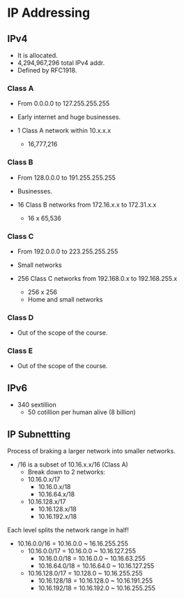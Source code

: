 # IP Addressing

## IPv4

- It is allocated.
- 4,294,967,296 total IPv4 addr.
- Defined by RFC1918.

### Class A

- From 0.0.0.0 to 127.255.255.255
- Early internet and huge businesses.

- 1 Class A network within 10.x.x.x
    - 16,777,216


### Class B

- From 128.0.0.0 to 191.255.255.255
- Businesses.

- 16 Class B networks from 172.16.x.x to 172.31.x.x
    - 16 x 65,536


### Class C

- From 192.0.0.0 to 223.255.255.255
- Small networks


- 256 Class C networks from 192.168.0.x to 192.168.255.x
    - 256 x 256
    - Home and small networks

### Class D

- Out of the scope of the course.


### Class E

- Out of the scope of the course.



## IPv6

- 340 sextillion
    - 50 cotillion per human alive (8 billion)


## IP Subnettting

Process of braking a larger network into smaller networks.

- /16 is a subset of 10.16.x.x/16 (Class A)
    - Break down to 2 networks:
    - 10.16.0.x/17
        - 10.16.0.x/18
        - 10.16.64.x/18
    - 10.16.128.x/17
        - 10.16.128.x/18
        - 10.16.192.x/18

Each level splits the network range in half!

- 10.16.0.0/16 = 10.16.0.0 ~ 16.16.255.255
    - 10.16.0.0/17 = 10.16.0.0 ~ 10.16.127.255
        - 10.16.0.0/18 = 10.16.0.0 ~ 10.16.63.255
        - 10.16.64.0/18 = 10.16.64.0 ~ 10.16.127.255
    - 10.16.128.0/17 = 10.128.0 ~ 10.16.255.255
        - 10.16.128/18 = 10.16.128.0 ~ 10.16.191.255
        - 10.16.192/18 = 10.16.192.0 ~ 10.16.255.255
